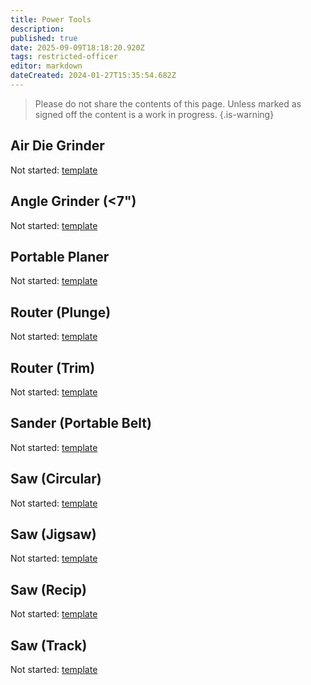 ```yaml
---
title: Power Tools
description: 
published: true
date: 2025-09-09T18:18:20.920Z
tags: restricted-officer
editor: markdown
dateCreated: 2024-01-27T15:35:54.682Z
---
```


> Please do not share the contents of this page.
> Unless marked as signed off the content is a work in progress.
{.is-warning}

## Air Die Grinder

Not started: [template](/docs/tool_inductions/guide#template)

## Angle Grinder (<7")

Not started: [template](/docs/tool_inductions/guide#template)

## Portable Planer

Not started: [template](/docs/tool_inductions/guide#template)

## Router (Plunge)

Not started: [template](/docs/tool_inductions/guide#template)

## Router (Trim)

Not started: [template](/docs/tool_inductions/guide#template)

## Sander (Portable Belt)

Not started: [template](/docs/tool_inductions/guide#template)

## Saw (Circular)

Not started: [template](/docs/tool_inductions/guide#template)

## Saw (Jigsaw)

Not started: [template](/docs/tool_inductions/guide#template)

## Saw (Recip)

Not started: [template](/docs/tool_inductions/guide#template)

## Saw (Track)

Not started: [template](/docs/tool_inductions/guide#template)
